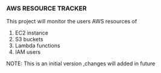 ### AWS RESOURCE TRACKER
This project will monitor the users AWS resources of
1. EC2 instance
2. S3 buckets
3. Lambda functions
4. IAM users

NOTE: This is an initial version ,changes will added in future
